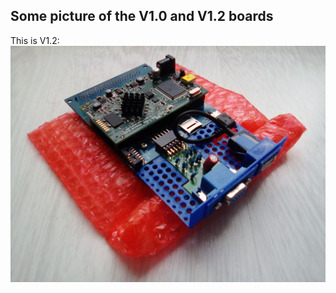 ## Some picture of the V1.0 and V1.2 boards

This is V1.2:
![Picture of the V1.2 board with cables](sbus-to-ztex_v1_2-assembled.jpg)

